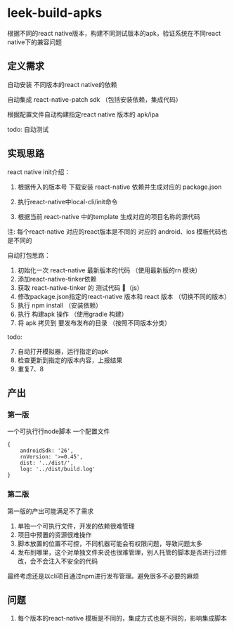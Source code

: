 # leek-build-apks
根据不同的react native版本，构建不同测试版本的apk，验证系统在不同react native下的兼容问题


## 定义需求


自动安装 不同版本的react native的依赖

自动集成 react-native-patch sdk （包括安装依赖，集成代码）

根据配置文件自动构建指定react native 版本的 apk/ipa

todo:
自动测试


## 实现思路

react native init介绍：

1. 根据传入的版本号 下载安装 react-native 依赖并生成对应的 package.json

2. 执行react-native中local-cli/init命令

3. 根据当前 react-native 中的template 生成对应的项目名称的源代码


注: 每个react-native 对应的react版本是不同的 对应的 android、ios 模板代码也是不同的


自动打包思路：

1. 初始化一次 react-native 最新版本的代码 （使用最新版的rn 模块）
2. 添加react-native-tinker依赖
2. 获取 react-native-tinker 的 测试代码 （js）
3. 修改package.json指定的react-native 版本和 react 版本 （切换不同的版本）
4. 执行 npm install （安装依赖）
5. 执行 构建apk 操作 （使用gradle 构建）
6. 将 apk 拷贝到 要发布发布的目录 （按照不同版本分类）

todo:

7. 自动打开模拟器，运行指定的apk
8. 检查更新到指定的版本内容，上报结果
9. 重复7、8

## 产出

### 第一版
一个可执行行node脚本
一个配置文件
```
{
    androidSdk: '26',
    rnVersion: '>=0.45',
    dist: '../dist/',
    log: '../dist/build.log'
}
```

### 第二版
第一版的产出可能满足不了需求
1. 单独一个可执行文件，开发的依赖很难管理
2. 项目中预置的资源很难操作
3. 脚本放置的位置不可控，不同机器可能会有权限问题，导致问题太多
4. 发布到哪里，这个对单独文件来说也很难管理，别人托管的脚本是否进行过修改，会不会注入不安全的代码

最终考虑还是以cli项目通过npm进行发布管理。避免很多不必要的麻烦



## 问题
1. 每个版本的react-native 模板是不同的，集成方式也是不同的，影响集成脚本

